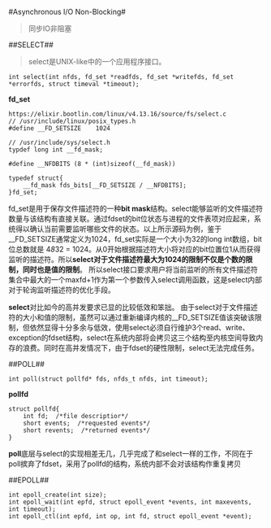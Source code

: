 #Asynchronous I/O Non-Blocking#
>同步IO非阻塞

##SELECT##
>select是UNIX-like中的一个应用程序接口。

```
int select(int nfds, fd_set *readfds, fd_set *writefds, fd_set *errorfds, struct timeval *timeout);
``` 


**fd_set**
```
https://elixir.bootlin.com/linux/v4.13.16/source/fs/select.c
// /usr/include/linux/posix_types.h
#define __FD_SETSIZE	1024

// /usr/include/sys/select.h
typdef long int __fd_mask;

#define __NFDBITS (8 * (int)sizeof(__fd_mask))

typedef struct{
	__fd_mask fds_bits[__FD_SETSIZE / __NFDBITS];
}fd_set;
```

fd_set是用于保存文件描述符的一种**bit mask**结构。select能够监听的文件描述符数量与该结构有直接关联。通过fdset的bit位状态与进程的文件表项对应起来，系统得以确认当前需要监听哪些文件的状态。以上所示源码为例，鉴于__FD_SETSIZE通常定义为1024，fd_set实际是一个大小为32的long int数组，bit位总数就是 4*8*32 = 1024。从0开始根据描述符大小将对应的bit位置位1从而获得监听的描述符。所以**select对于文件描述符最大为1024的限制不仅是个数的限制，同时也是值的限制**。
所以select接口要求用户将当前监听的所有文件描述符集合中最大的一个maxfd+1作为第一个参数传入select调用函数，这是select内部对于轮询监听描述符的优化手段。

**select**对比如今的高并发要求已显的比较低效和笨拙。
由于select对于文件描述符的大小和值的限制，虽然可以通过重新编译内核的__FD_SETSIZE值该突破该限制，但依然显得十分多余与低效，使用select必须自行维护3个read、write、exception的fdset结构，select在系统内部将会拷贝这三个结构至内核空间导致内存的浪费。同时在高并发情况下，由于fdset的硬性限制，select无法完成任务。


##POLL##

```
int poll(struct pollfd* fds, nfds_t nfds, int timeout);
```

**pollfd**
```
struct pollfd{
	int fd;  /*file descriptior*/
	short events;  /*requested events*/
	short revents;  /*returned events*/
}
```

**poll**底层与select的实现相差无几，几乎完成了和select一样的工作，不同在于poll摈弃了fdset，采用了pollfd的结构，系统内部不会对该结构作重复拷贝

##EPOLL##

```
int epoll_create(int size);
int epoll_wait(int epfd, struct epoll_event *events, int maxevents, int timeout);
int epoll_ctl(int epfd, int op, int fd, struct epoll_event *event);
```